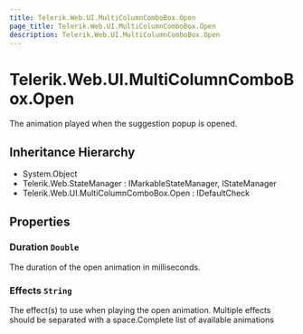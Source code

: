 ```yaml
---
title: Telerik.Web.UI.MultiColumnComboBox.Open
page_title: Telerik.Web.UI.MultiColumnComboBox.Open
description: Telerik.Web.UI.MultiColumnComboBox.Open
---
```


# Telerik.Web.UI.MultiColumnComboBox.Open

The animation played when the suggestion popup is opened.

## Inheritance Hierarchy

* System.Object
* Telerik.Web.StateManager : IMarkableStateManager, IStateManager
* Telerik.Web.UI.MultiColumnComboBox.Open : IDefaultCheck

## Properties

###  Duration `Double`

The duration of the open animation in milliseconds.

###  Effects `String`

The effect(s) to use when playing the open animation. Multiple effects should be separated with a space.Complete list of available animations

